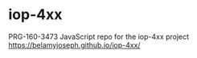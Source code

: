 # iop-4xx
PRG-160-3473 JavaScript repo for the iop-4xx project
https://belamyjoseph.github.io/iop-4xx/

